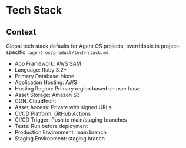# Tech Stack

## Context

Global tech stack defaults for Agent OS projects, overridable in project-specific `.agent-os/product/tech-stack.md`.

- App Framework: AWS SAM
- Language: Ruby 3.2+
- Primary Database: None
- Application Hosting: AWS
- Hosting Region: Primary region based on user base
- Asset Storage: Amazon S3
- CDN: CloudFront
- Asset Access: Private with signed URLs
- CI/CD Platform: GitHub Actions
- CI/CD Trigger: Push to main/staging branches
- Tests: Run before deployment
- Production Environment: main branch
- Staging Environment: staging branch
